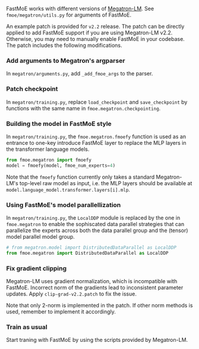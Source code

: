 FastMoE works with different versions of
[Megatron-LM](https://github.com/nvidia/megatron-lm).
See `fmoe/megatron/utils.py` for arguments of FastMoE.

An example patch is provided for `v2.2` release.
The patch can be directly applied to add FastMoE support if you are using
Megatron-LM v2.2.
Otherwise, you may need to manually enable FastMoE in your codebase.
The patch includes the following modifications.

### Add arguments to Megatron's argparser

In `megatron/arguments.py`, add `_add_fmoe_args` to the parser.

### Patch checkpoint

In `megatron/training.py`, replace `load_checkpoint` and `save_checkpoint` by
functions with the same name in `fmoe.megatron.checkpointing`.

### Building the model in FastMoE style

In `megatron/training.py`, the `fmoe.megatron.fmoefy` function is used as an
entrance to one-key introduce FastMoE layer to replace the MLP layers in the
transformer language models.

```python
from fmoe.megatron import fmoefy
model = fmoefy(model, fmoe_num_experts=4)
```

Note that the `fmoefy` function currently only takes a standard Megatron-LM's
top-level raw model as input, i.e. the MLP layers should be available at
`model.language_model.transformer.layers[i].mlp`.

### Using FastMoE's model parallellization

In `megatron/training.py`, the `LocalDDP` module is replaced by the one in 
`fmoe.megatron` to enable the sophiscated data parallel strategies that can
parallelize the experts across both the data parallel group and the (tensor) 
model parallel model group.

```python
# from megatron.model import DistributedDataParallel as LocalDDP
from fmoe.megatron import DistributedDataParallel as LocalDDP
```

### Fix gradient clipping

Megatron-LM uses gradient normalization, which is incompatible with FastMoE.
Incorrect norm of the gradients lead to inconsistent parameter updates.
Apply `clip-grad-v2.2.patch` to fix the issue.

Note that only 2-norm is implemented in the patch. If other norm methods is
used, remember to implement it accordingly.

### Train as usual

Start traning with FastMoE by using the scripts provided by Megatron-LM.
